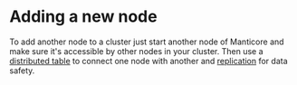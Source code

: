 # Adding a new node

To add another node to a cluster just start another node of Manticore and make sure it's accessible by other nodes in your cluster. Then use a [distributed table](../Creating_a_table/Creating_a_distributed_table/Creating_a_distributed_table.md) to connect one node with another and [replication](../Creating_a_cluster/Setting_up_replication/Setting_up_replication.md) for data safety.